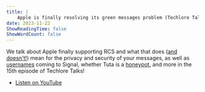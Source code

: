 ```yaml
---
title: |
    Apple is finally resolving its green messages problem (Techlore Talks 15)
date: 2023-11-22
ShowReadingTime: false
ShowWordCount: false
---
```


We talk about Apple finally supporting RCS and what that does ([and doesn't!](https://discuss.techlore.tech/t/apple-announces-that-rcs-support-is-coming-to-iphone-next-year-9to5mac/6096/3)) mean for the privacy and security of your messages, as well as [usernames](https://discuss.techlore.tech/t/usernames-in-signal-enter-public-testing-stage/6020) coming to Signal, whether Tuta is a [honeypot](https://discuss.privacyguides.net/t/cbc-tutanota-tuta-is-a-honeypot/14978/10?u=jonah), and more in the 15th episode of Techlore Talks!

- [Listen on YouTube](https://www.youtube.com/watch?v=c9gN0f9IdsA)
